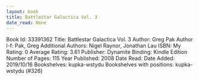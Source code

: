 ```yaml
---
layout: book
title: Battlestar Galactica Vol. 3
date_read: None
---
```


Book Id: 33391362
Title: Battlestar Galactica Vol. 3
Author: Greg Pak
Author l-f: Pak, Greg
Additional Authors: Nigel Raynor, Jonathan Lau
ISBN: 
My Rating: 0
Average Rating: 3.61
Publisher: Dynamite
Binding: Kindle Edition
Number of Pages: 115
Year Published: 2008
Date Read: 
Date Added: 2019/10/16
Bookshelves: kupka-wstydu
Bookshelves with positions: kupka-wstydu (#326)

